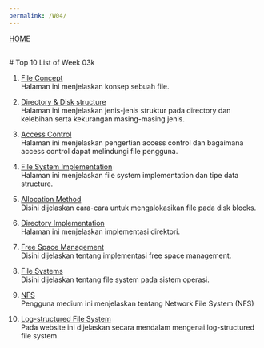 ```yaml
---
permalink: /W04/
---
```

[HOME](../)

<br>
# Top 10 List of Week 03k

1. [File Concept](https://www.tutorialspoint.com/operating_system/os_file_system.htm)<br>
Halaman ini menjelaskan konsep sebuah file.

2. [Directory & Disk structure](https://www.geeksforgeeks.org/structures-of-directory-in-operating-system)<br>
Halaman ini menjelaskan jenis-jenis struktur pada directory dan kelebihan serta kekurangan masing-masing jenis.

3. [Access Control](https://www.upguard.com/blog/access-control)<br>
Halaman ini menjelaskan pengertian access control dan bagaimana access control dapat melindungi file pengguna.

4. [File System Implementation](https://www.geeksforgeeks.org/file-system-implementation-in-operating-system)<br>
Halaman ini menjelaskan file system implementation dan tipe data structure.

5. [Allocation Method](hhttps://www.includehelp.com/operating-systems/file-allocation-method.aspx)<br>
Disini dijelaskan cara-cara untuk mengalokasikan file pada disk blocks.

6. [Directory Implementation](https://www.javatpoint.com/os-directory-implementation)<br>
Halaman ini menjelaskan implementasi direktori.

7. [Free Space Management](https://www.geeksforgeeks.org/free-space-management-in-operating-system/)<br>
Disini dijelaskan tentang implementasi free space management.

8. [File Systems](https://www.geeksforgeeks.org/file-systems-in-operating-system/)<br>
Disini dijelaskan tentang file system pada sistem operasi.

9. [NFS](https://medium.com/mtiakakom/network-file-system-nfs-f1a14b7b33e2)<br>
Pengguna medium ini menjelaskan tentang Network File System (NFS)

10. [Log-structured File System](https://en.wikipedia.org/wiki/Log-structured_file_system)<br>
Pada website ini dijelaskan secara mendalam mengenai log-structured file system.
